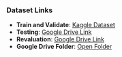 ### Dataset Links

- **Train and Validate**: [Kaggle Dataset](https://www.kaggle.com/datasets/vuppalaadithyasairam/thermography-images-of-diabetic-foot/data)
- **Testing**: [Google Drive Link](https://share.google.com/kXPUz7BqkNU2QoRh)
- **Revaluation**: [Google Drive Link](https://share.google.com/RfyWizHMtk3MHFkMd)
- **Google Drive Folder**: [Open Folder](https://drive.google.com/drive/folders/1LqKt1CdCV1FW6Gxm3Fg9G8RcsC9bAsj7?usp=drive_link)
